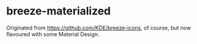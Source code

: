 # breeze-materialized

Originated from https://github.com/KDE/breeze-icons, of course, but now flavoured with some Material Design.
